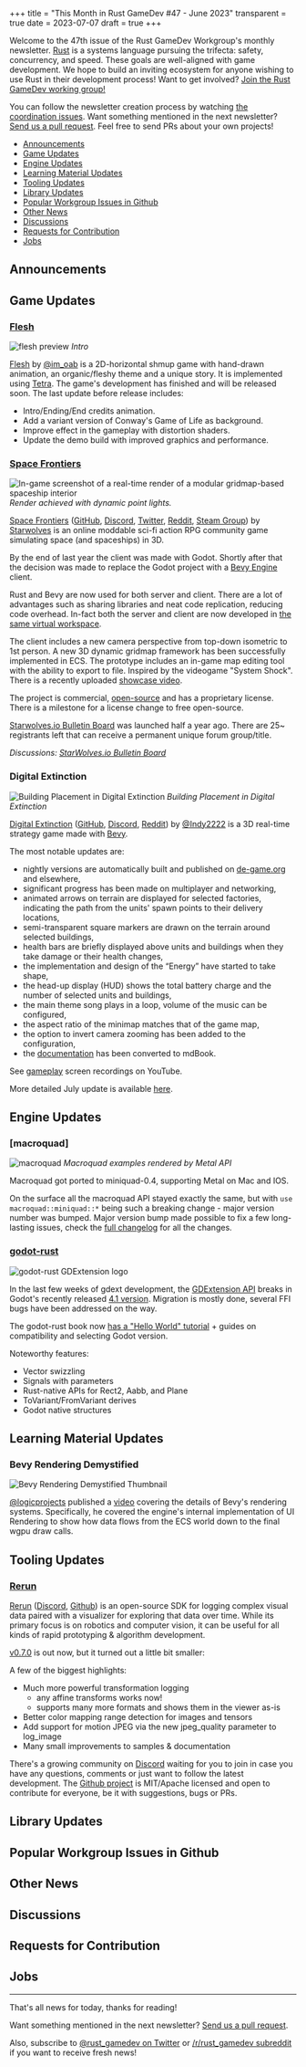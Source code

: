 +++
title = "This Month in Rust GameDev #47 - June 2023"
transparent = true
date = 2023-07-07
draft = true
+++

<!-- no toc -->

<!-- Check the post with markdownlint-->

Welcome to the 47th issue of the Rust GameDev Workgroup's
monthly newsletter.
[Rust] is a systems language pursuing the trifecta:
safety, concurrency, and speed.
These goals are well-aligned with game development.
We hope to build an inviting ecosystem for anyone wishing
to use Rust in their development process!
Want to get involved? [Join the Rust GameDev working group!][join]

You can follow the newsletter creation process
by watching [the coordination issues][coordination].
Want something mentioned in the next newsletter?
[Send us a pull request][pr].
Feel free to send PRs about your own projects!

[Rust]: https://rust-lang.org
[join]: https://github.com/rust-gamedev/wg#join-the-fun
[pr]: https://github.com/rust-gamedev/rust-gamedev.github.io
[coordination]: https://github.com/rust-gamedev/rust-gamedev.github.io/issues?q=label%3Acoordination

- [Announcements](#announcements)
- [Game Updates](#game-updates)
- [Engine Updates](#engine-updates)
- [Learning Material Updates](#learning-material-updates)
- [Tooling Updates](#tooling-updates)
- [Library Updates](#library-updates)
- [Popular Workgroup Issues in Github](#popular-workgroup-issues-in-github)
- [Other News](#other-news)
- [Discussions](#discussions)
- [Requests for Contribution](#requests-for-contribution)
- [Jobs](#jobs)

<!--
Ideal section structure is:

```
### [Title]

![image/GIF description](image link)
_image caption_

A paragraph or two with a summary and [useful links].

_Discussions:
[/r/rust](https://reddit.com/r/rust/todo),
[twitter](https://twitter.com/todo/status/123456)_

[Title]: https://first.link
[useful links]: https://other.link
```

If needed, a section can be split into subsections with a "------" delimiter.
-->

## Announcements

## Game Updates

### [Flesh]

![flesh preview](flesh.gif)
_Intro_

[Flesh] by [@im_oab] is a 2D-horizontal shmup game with hand-drawn animation,
an organic/fleshy theme and a unique story. It is implemented using [Tetra].
The game's development has finished and will be released soon. The last update
before release includes:

- Intro/Ending/End credits animation.
- Add a variant version of Conway's Game of Life as background.
- Improve effect in the gameplay with distortion shaders.
- Update the demo build with improved graphics and performance.

[Flesh]: https://store.steampowered.com/app/1660850/Flesh/
[@im_oab]: https://twitter.com/im_oab
[Tetra]: https://github.com/17cupsofcoffee/tetra

### [Space Frontiers]

![In-game screenshot of a real-time render of a modular gridmap-based spaceship interior](spacefrontiers.png)
_Render achieved with dynamic point lights._

[Space Frontiers] ([GitHub], [Discord], [Twitter], [Reddit], [Steam Group])
by [Starwolves] is an online moddable sci-fi action RPG community game
simulating space (and spaceships) in 3D.

By the end of last year the client was made with Godot. Shortly after that the
decision was made to replace the Godot project with a [Bevy Engine] client.

Rust and Bevy are now used for both server and client.
There are a lot of advantages such as sharing libraries and neat code replication,
reducing code overhead.
In-fact both the server and client are now developed in [the same virtual workspace].

The client includes a new camera perspective from top-down isometric to 1st person.
A new 3D dynamic gridmap framework has been successfully implemented in ECS.
The prototype includes an in-game map editing tool with the ability to export to
file.
Inspired by the videogame "System Shock".
There is a recently uploaded [showcase video].

The project is commercial, [open-source] and has a proprietary license.
There is a milestone for a license change to free open-source.

[Starwolves.io Bulletin Board] was launched half a year ago.
There are 25~ registrants left that can receive a permanent unique forum group/title.

_Discussions: [StarWolves.io Bulletin Board]_

[Starwolves.io Bulletin Board]: https://starwolves.io
[Starwolves]: https://starwolves.io
[Bevy Engine]: https://bevyengine.org/
[Space Frontiers]: https://github.com/starwolves/space
[GitHub]: https://github.com/starwolves/space
[open-source]: https://github.com/starwolves/space
[the same virtual workspace]: https://github.com/starwolves/space
[Steam Group]: https://steamcommunity.com/groups/starwolvescommunity
[Discord]: https://discord.gg/yYpMun9CTT
[Twitter]: https://twitter.com/starwolvesstar
[Reddit]: https://reddit.com/u/StarwolvesStar
[showcase video]: https://youtu.be/Qr_in7tUxAM

### Digital Extinction

![Building Placement in Digital Extinction](digital-extinction.jpeg)
_Building Placement in Digital Extinction_

[Digital Extinction] ([GitHub][de-github], [Discord][de-discord],
[Reddit][de-reddit]) by [@Indy2222] is a 3D real-time strategy game made with
[Bevy].

The most notable updates are:

- nightly versions are automatically built and published on
  [de-game.org][de-web] and elsewhere,
- significant progress has been made on multiplayer and networking,
- animated arrows on terrain are displayed for selected factories, indicating
  the path from the units' spawn points to their delivery locations,
- semi-transparent square markers are drawn on the terrain around selected
  buildings,
- health bars are briefly displayed above units and buildings when they take
  damage or their health changes,
- the implementation and design of the “Energy” have started to take shape,
- the head-up display (HUD) shows the total battery charge and the number of
  selected units and buildings,
- the main theme song plays in a loop, volume of the music can be configured,
- the aspect ratio of the minimap matches that of the game map,
- the option to invert camera zooming has been added to the configuration,
- the [documentation][de-docs] has been converted to mdBook.

See [gameplay][de-video] screen recordings on YouTube.

More detailed July update is available [here][de-update-09].

[Digital Extinction]: https://de-game.org
[de-github]: https://github.com/DigitalExtinction/Game
[de-discord]: https://discord.gg/vHMFuCWGSX
[de-reddit]: https://reddit.com/r/DigitalExtinction
[@Indy2222]: https://github.com/Indy2222
[Bevy]: https://bevyengine.org
[de-web]: https://de-game.org/
[de-docs]: https://docs.de-game.org/
[de-video]: https://youtu.be/aRk65kyIEes
[de-update-09]: https://mgn.cz/blog/de09/

## Engine Updates

### [macroquad]

![macroquad](macroquad_0_4.gif)
_Macroquad examples rendered by Metal API_

Macroquad got ported to miniquad-0.4, supporting Metal on Mac and IOS.

On the surface all the macroquad API stayed exactly the same, but with
`use macroquad::miniquad::*` being such a breaking change - major version
number was bumped. Major version bump made possible to fix a few
long-lasting issues, check the [full changelog][macroquad_changelog]
for all the changes.

[macroquad_changelog]: https://macroquad.rs/articles/macroquad-0-4/

### [godot-rust][gd-github]

![godot-rust GDExtension logo](godot-rust-gdextension.png)

In the last few weeks of gdext development, the [GDExtension
API][gd-gdextension] breaks in Godot's recently released [4.1
version][gd-godot4-1]. Migration is mostly done, several FFI bugs have been
addressed on the way.

The godot-rust book now [has a "Hello World" tutorial][gd-tutorial] + guides on
compatibility and selecting Godot version.

Noteworthy features:

- Vector swizzling
- Signals with parameters
- Rust-native APIs for Rect2, Aabb, and Plane
- ToVariant/FromVariant derives
- Godot native structures

[gd-github]: https://github.com/godot-rust
[gd-gdextension]: https://github.com/godot-rust/gdextension
[gd-tutorial]: https://godot-rust.github.io/book/gdext
[gd-godot4-1]: https://godotengine.org/article/godot-4-1-is-here/

## Learning Material Updates

### Bevy Rendering Demystified

![Bevy Rendering Demystified Thumbnail](bevy-rendering-demystified.png)

[@logicprojects] published a [video][Bevy Rendering Demystified] covering the
details of Bevy's rendering systems.  Specifically, he covered the engine's
internal implementation of UI Rendering to show how data flows from the ECS
world down to the final wgpu draw calls.

[@logicprojects]: https://www.youtube.com/@logicprojects

[Bevy Rendering Demystified]: https://youtu.be/5oKEPZ6LbNE

## Tooling Updates

### [Rerun][rerun]

[Rerun][rerun] ([Discord][rerun-dis], [Github][rerun-gh]) is an open-source SDK
for logging complex visual data paired with a visualizer for exploring that data
over time. While its primary focus is on robotics and computer vision, it can be
useful for all kinds of rapid prototyping & algorithm development.

[v0.7.0][rerun-v0-7-0] is out now, but it turned out a little bit smaller:

A few of the biggest highlights:

- Much more powerful transformation logging
  - any affine transforms works now!
  - supports many more formats and shows them in the viewer as-is
- Better color mapping range detection for images and tensors
- Add support for motion JPEG via the new jpeg_quality parameter to log_image
- Many small improvements to samples & documentation

There's a growing community on [Discord][rerun-dis] waiting for you to join in
case you have any questions, comments or just want to follow the latest
development. The [Github project][rerun-gh] is MIT/Apache licensed and open to
contribute for everyone, be it with suggestions, bugs or PRs.

[rerun]: https://rerun.io
[rerun-dis]: https://discord.gg/npTFxYR9
[rerun-gh]: https://github.com/rerun-io/rerun
[rerun-v0-7-0]: https://github.com/rerun-io/rerun/releases/tag/v0.7.0

## Library Updates

## Popular Workgroup Issues in Github

<!-- Up to 10 links to interesting issues -->

## Other News

<!-- One-liners for plan items that haven't got their own sections. -->

## Discussions

<!-- Links to handpicked reddit/twitter/urlo/etc threads that provide
useful information -->

## Requests for Contribution

<!-- Links to "good first issue"-labels or direct links to specific tasks -->

## Jobs

<!-- An optional section for new jobs related to Rust gamedev -->

------

That's all news for today, thanks for reading!

Want something mentioned in the next newsletter?
[Send us a pull request][pr].

Also, subscribe to [@rust_gamedev on Twitter][@rust_gamedev]
or [/r/rust_gamedev subreddit][/r/rust_gamedev] if you want to receive fresh news!

<!--
TODO: Add real links and un-comment once this post is published
**Discuss this post on**:
[/r/rust_gamedev](TODO),
[Mastodon](TODO),
[Twitter](TODO),
[Discord](https://discord.gg/yNtPTb2).
-->

[/r/rust_gamedev]: https://reddit.com/r/rust_gamedev
[@rust_gamedev]: https://twitter.com/rust_gamedev
